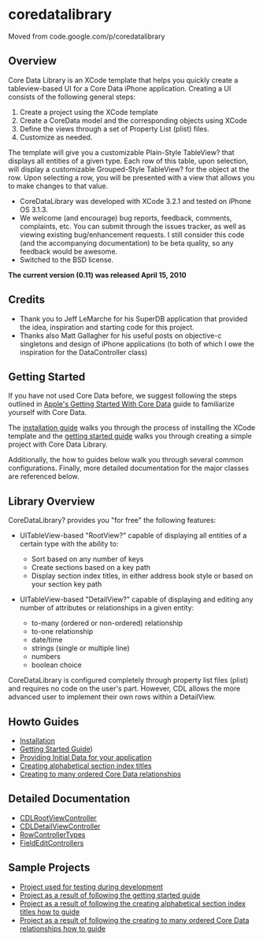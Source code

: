 # coredatalibrary
Moved from code.google.com/p/coredatalibrary

## Overview
Core Data Library is an XCode template that helps you quickly create a tableview-based UI for a Core Data iPhone application. Creating a UI consists of the following general steps:

1. Create a project using the XCode template
2. Create a CoreData model and the corresponding objects using XCode
3. Define the views through a set of Property List (plist) files.
4. Customize as needed.

The template will give you a customizable Plain-Style TableView? that displays all entities of a given type. Each row of this table, upon selection, will display a customizable Grouped-Style TableView? for the object at the row. Upon selecting a row, you will be presented with a view that allows you to make changes to that value.

* CoreDataLibrary was developed with XCode 3.2.1 and tested on iPhone OS 3.1.3.
* We welcome (and encourage) bug reports, feedback, comments, complaints, etc. You can submit through the issues tracker, as well as viewing existing bug/enhancement requests. I still consider this code (and the accompanying documentation) to be beta quality, so any feedback would be awesome.
* Switched to the BSD license.

**The current version (0.11) was released April 15, 2010**

## Credits

* Thank you to Jeff LeMarche for his SuperDB application that provided the idea, inspiration and starting code for this project.
* Thanks also Matt Gallagher for his useful posts on objective-c singletons and design of iPhone applications (to both of which I owe the inspiration for the DataController class)

## Getting Started
If you have not used Core Data before, we suggest following the steps outlined in [Apple's Getting Started With Core Data](https://developer.apple.com/legacy/library/referencelibrary/GettingStarted/GettingStartedWithCoreData/index.html) guide to familiarize yourself with Core Data.

The [installation guide](https://github.com/epec254/coredatalibrary/blob/master/Documentation/HowToGuides/Installation.wiki.md) walks you through the process of installing the XCode template and the [getting started guide](https://github.com/epec254/coredatalibrary/blob/master/Documentation/HowToGuides/GettingStarted.wiki.md) walks you through creating a simple project with Core Data Library. 

Additionally, the how to guides below walk you through several common configurations. Finally, more detailed documentation for the major classes are referenced below.

## Library Overview

CoreDataLibrary? provides you "for free" the following features:

* UITableView-based "RootView?" capable of displaying all entities of a certain type with the ability to:
  * Sort based on any number of keys
  * Create sections based on a key path
  * Display section index titles, in either address book style or based on your section key path

* UITableView-based "DetailView?" capable of displaying and editing any number of attributes or relationships in a given entity:
  * to-many (ordered or non-ordered) relationship
  * to-one relationship
  * date/time
  * strings (single or multiple line)
  * numbers
  * boolean choice

CoreDataLibrary is configured completely through property list files (plist) and requires no code on the user's part. However, CDL allows the more advanced user to implement their own rows within a DetailView.

## Howto Guides

* [Installation](https://github.com/epec254/coredatalibrary/blob/master/Documentation/HowToGuides/Installation.wiki.md)
* [Getting Started Guide](https://github.com/epec254/coredatalibrary/blob/master/Documentation/HowToGuides/GettingStarted.wiki.md))
* [Providing Initial Data for your application](https://github.com/epec254/coredatalibrary/blob/master/Documentation/HowToGuides/LoadingInitialData.wiki.md)
* [Creating alphabetical section index titles](https://github.com/epec254/coredatalibrary/blob/master/Documentation/HowToGuides/CreatingAlphabeticalSections.wiki.md)
* [Creating to many ordered Core Data relationships](https://github.com/epec254/coredatalibrary/blob/master/Documentation/HowToGuides/ModelingToManyOrderedRelationships.wiki.md)


## Detailed Documentation

* [CDLRootViewController](https://github.com/epec254/coredatalibrary/blob/master/Documentation/DetailedDocs/CDLRootViewController.wiki.md)
* [CDLDetailViewController](https://github.com/epec254/coredatalibrary/blob/master/Documentation/DetailedDocs/CDLDetailViewController.wiki.md)
* [RowControllerTypes](https://github.com/epec254/coredatalibrary/blob/master/Documentation/DetailedDocs/RowControllerTypes.wiki.md)
* [FieldEditControllers](https://github.com/epec254/coredatalibrary/blob/master/Documentation/DetailedDocs/FieldEditControllers.wiki.md)

## Sample Projects

* [Project used for testing during development](https://github.com/epec254/coredatalibrary/tree/master/Samples/CoreDataSampleFor436)
* [Project as a result of following the getting started guide](https://github.com/epec254/coredatalibrary/tree/master/Samples/GettingStarted)
* [Project as a result of following the creating alphabetical section index titles how to guide](https://github.com/epec254/coredatalibrary/tree/master/Samples/AlphaEvents)
* [Project as a result of following the creating to many ordered Core Data relationships how to guide](https://github.com/epec254/coredatalibrary/tree/master/Samples/ToManyEvents)
